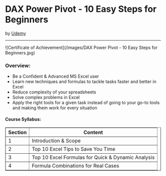 <h1>DAX Power Pivot - 10 Easy Steps for Beginners</h1>
by <a href="https://www.udemy.com/course/advanced-excel-tips-formulas/">Udemy</a>
<hr>

<!-- ![Certificate of Completion]() -->

![Certificate of Achievement](/images/DAX Power Pivot - 10 Easy Steps for Beginners.jpg)
 
<h3>Overview:</h3>
<ul>
 <li>Be a Confident & Advanced MS Excel user</li>
 <li>Learn new techniques and formulas to tackle tasks faster and better in Excel</li>
 <li>Reduce complexity of your spreadsheets</li>
 <li>Solve complex problems in Excel</li>
 <li>Apply the right tools for a given task instead of going to your go-to tools and making them work for every situation</li>
</ul>

<h4>Course Syllabus:</h4>

<table border="1">
 <tr>
  <th>Section</th>
  <th>Content</th>
 </tr>
 <tr>
  <td>1</td>
  <td>Introduction & Scope</td>
 </tr>
 <tr>
  <td>2</td>
  <td>Top 10 Excel Tips to Save You Time</td>
 </tr>
 <tr>
  <td>3</td>
  <td>Top 10 Excel Formulas for Quick & Dynamic Analysis</td>
 </tr>
 <tr>
  <td>4</td>
  <td>Formula Combinations for Real Cases</td>
 </tr>
</table>
